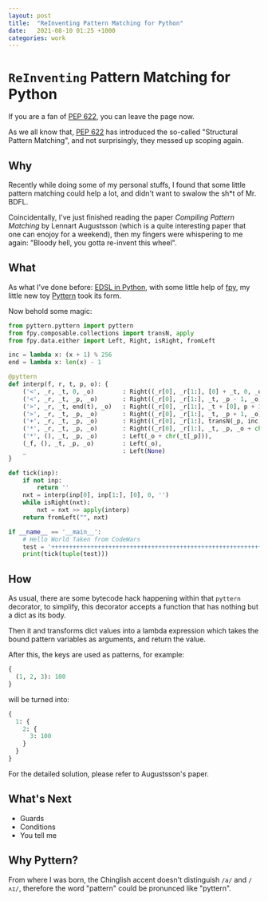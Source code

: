 ```yaml
---
layout: post
title:  "ReInventing Pattern Matching for Python"
date:   2021-08-10 01:25 +1000
categories: work
---
```


# `ReInventing` Pattern Matching for Python

If you are a fan of [PEP 622](https://www.python.org/dev/peps/pep-0622/), you can leave the page now.

As we all know that, [PEP 622](https://www.python.org/dev/peps/pep-0622/) has introduced the so-called "Structural Pattern Matching", and not surprisingly, they messed up scoping again.

## Why
Recently while doing some of my personal stuffs, I found that some little pattern matching could help a lot, and didn't want to swalow the sh*t of Mr. BDFL.

Coincidentally, I've just finished reading the paper *Compiling Pattern Matching* by Lennart Augustsson (which is a quite interesting paper that one can enojoy for a weekend), then my fingers were whispering to me again: "Bloody hell, you gotta re-invent this wheel".

## What
As what I've done before: [EDSL in Python](http://gilgamesh.me/work/2020/09/23/edsl-in-python.md), with some little help of [fpy](http://gilgamesh.me/work/2021/03/17/fpy.html), my little new toy [Pyttern](https://github.com/Z-Shang/pyttern) took its form.

Now behold some magic:
```python
from pyttern.pyttern import pyttern
from fpy.composable.collections import transN, apply
from fpy.data.either import Left, Right, isRight, fromLeft

inc = lambda x: (x + 1) % 256
end = lambda x: len(x) - 1

@pyttern
def interp(f, r, t, p, o): {
    ('<', _r, _t, 0, _o)        : Right((_r[0], _r[1:], [0] + _t, 0, _o)),
    ('<', _r, _t, _p, _o)       : Right((_r[0], _r[1:], _t, _p - 1, _o)),
    ('>', _r, _t, end(t), _o)   : Right((_r[0], _r[1:], _t + [0], p + 1, _o)),
    ('>', _r, _t, _p, _o)       : Right((_r[0], _r[1:], _t, _p + 1, _o)),
    ('+', _r, _t, _p, _o)       : Right((_r[0], _r[1:], transN(_p, inc, _t), _p, _o)),
    ('*', _r, _t, _p, _o)       : Right((_r[0], _r[1:], _t, _p, _o + chr(_t[_p]))),
    ('*', (), _t, _p, _o)       : Left(_o + chr(_t[_p])),
    (_f, (), _t, _p, _o)        : Left(_o),
    _                           : Left(None)
}

def tick(inp):
    if not inp:
        return ''
    nxt = interp(inp[0], inp[1:], [0], 0, '')
    while isRight(nxt):
        nxt = nxt >> apply(interp)
    return fromLeft("", nxt)

if __name__ == '__main__':
    # Hello World Taken from CodeWars
    test = '++++++++++++++++++++++++++++++++++++++++++++++++++++++++++++++++++++++++*>+++++++++++++++++++++++++++++++++++++++++++++++++++++++++++++++++++++++++++++++++++++++++++++++++++++*>++++++++++++++++++++++++++++++++++++++++++++++++++++++++++++++++++++++++++++++++++++++++++++++++++++++++++++**>+++++++++++++++++++++++++++++++++++++++++++++++++++++++++++++++++++++++++++++++++++++++++++++++++++++++++++++++*>++++++++++++++++++++++++++++++++*>+++++++++++++++++++++++++++++++++++++++++++++++++++++++++++++++++++++++++++++++++++++++++++++++++++++++++++++++++++++++*<<*>>>++++++++++++++++++++++++++++++++++++++++++++++++++++++++++++++++++++++++++++++++++++++++++++++++++++++++++++++++++*<<<<*>>>>>++++++++++++++++++++++++++++++++++++++++++++++++++++++++++++++++++++++++++++++++++++++++++++++++++++*>+++++++++++++++++++++++++++++++++*'
    print(tick(tuple(test)))
```

## How
As usual, there are some bytecode hack happening within that `pyttern` decorator, to simplify, this decorator accepts a function that has nothing but a dict as its body.

Then it and transforms dict values into a lambda expression which takes the bound pattern variables as arguments, and return the value.

After this, the keys are  used as patterns, for example:
```python
{
  (1, 2, 3): 100
}
```
will be turned into:
```python
{
  1: {
    2: {
      3: 100
    }
  }
}
```

For the detailed solution, please refer to Augustsson's paper.

## What's Next
* Guards
* Conditions
* You tell me

## Why Pyttern?
From where I was born, the Chinglish accent doesn't distinguish `/a/` and `/ʌɪ/`, therefore the word "pattern" could be pronunced like "pyttern".
